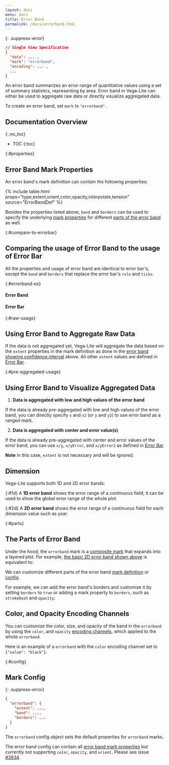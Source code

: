 ```yaml
---
layout: docs
menu: docs
title: Error Band
permalink: /docs/errorband.html
---
```


{: .suppress-error}
```json
// Single View Specification
{
  "data": ... ,
  "mark": "errorband",
  "encoding": ... ,
  ...
}
```

An error band summarizes an error range of quantitative values using a set of summary statistics, representing by area.
Error band in Vega-Lite can either be used to aggregate raw data or directly visualize aggregated data.

To create an error band, set `mark` to `"errorband"`.

## Documentation Overview
{:.no_toc}

<!-- prettier-ignore -->
- TOC
{:toc}

{:#properties}
## Error Band Mark Properties

An error band's mark definition can contain the following properties:

{% include table.html props="type,extent,orient,color,opacity,interpolate,tension" source="ErrorBandDef" %}

Besides the properties listed above, `band` and `borders` can be used to specify the underlying [mark properties](mark.html#mark-def) for different [parts of the error band](#parts) as well.

{:#compare-to-errorbar}
## Comparing the usage of Error Band to the usage of Error Bar

All the properties and usage of error band are identical to error bar's, except the `band` and `borders` that replace the error bar's `rule` and `ticks`.

{:#errorband-ex}
#### Error Band
<div class="vl-example" data-name="errorband_2d_vertical_borders"></div>

#### Error Bar
<div class="vl-example" data-name="errorbar_2d_vertical_ticks"></div>


{:#raw-usage}
## Using Error Band to Aggregate Raw Data

If the data is not aggregated yet, Vega-Lite will aggregate the data based on the `extent` properties in the mark definition as done in the [error band showing confidence interval](#errorband-ex) above. All other `extent` values are defined in [Error Bar](errorbar.html#raw-usage).


{:#pre-aggregated-usage}
## Using Error Band to Visualize Aggregated Data

1) __Data is aggregated with low and high values of the error band__

If the data is already pre-aggregated with low and high values of the error band, you can directly specify `x` and `x2` (or `y` and `y2`) to use error band as a ranged mark.

<div class="vl-example" data-name="layer_line_errorband_pre_aggregated"></div>

2) __Data is aggregated with center and error value(s)__

If the data is already pre-aggregated with center and error values of the error band, you can use `x/y`, `x/yError`, and `x/yError2` as defined in [Error Bar](errorbar.html#pre-aggregated-usage)

**Note** in this case, `extent` is not necessary and will be ignored.

## Dimension
Vega-Lite supports both 1D and 2D error bands:

{:#1d}
A __1D error band__ shows the error range of a continuous field; it can be used to show the global error range of the whole plot.
<div class="vl-example" data-name="layer_scatter_errorband_1d_stdev"></div>

{:#2d}
A __2D error band__ shows the error range of a continuous field for each dimension value such as year.
<div class="vl-example" data-name="layer_line_errorband_ci"></div>


{:#parts}
## The Parts of Error Band

Under the hood, the `errorband` mark is a [composite mark](mark.html#composite-marks) that expands into a layered plot.  For example, [the basic 2D error band shown above](#2d) is equivalent to:

<div class="vl-example" data-name="normalized/layer_line_errorband_ci_normalized"></div>

We can customize different parts of the error band [mark definition](#properties) or [config](#config).

For example, we can add the error band's borders and customize it by setting `borders` to `true` or adding a mark property to `borders`, such as `strokeDash` and `opacity`:

<div class="vl-example" data-name="layer_line_errorband_2d_horizontal_borders_strokedash"></div>

## Color, and Opacity Encoding Channels

You can customize the color, size, and opacity of the band in the `errorband` by using the `color`, and `opacity` [encoding channels](encoding.html#channels), which applied to the whole `errorband`.

Here is an example of a `errorband` with the `color` encoding channel set to `{"value": "black"}`.

<div class="vl-example" data-name="errorband_2d_horizontal_color_encoding"></div>


{:#config}
## Mark Config
{: .suppress-error}
```json
{
  "errorband": {
    "extent": ...,
    "band": ...,
    "borders": ...
  }
}
```

The `errorband` config object sets the default properties for `errorband` marks.

The error band config can contain all [error band mark properties](#properties) but currently not supporting `color`, `opacity`, and `orient`. Please see issue [#3934](https://github.com/vega/vega-lite/issues/3934).

